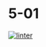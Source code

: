 # 5-01
[![linter](https://github.com/matthew-gagne/5-01/workflows/linter/badge.svg)](https://github.com/marketplace/actions/super-linter)
